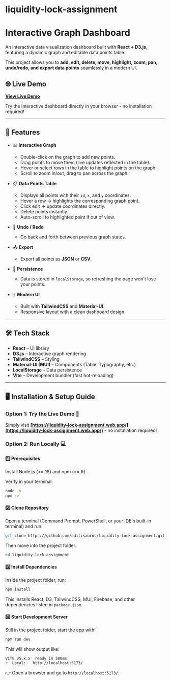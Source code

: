 # liquidity-lock-assignment

# Interactive Graph Dashboard

An interactive data visualization dashboard built with **React + D3.js**, featuring a dynamic graph and editable data points table. 

This project allows you to **add, edit, delete, move, highlight, zoom, pan, undo/redo, and export data points** seamlessly in a modern UI.

## 🌐 Live Demo

**[View Live Demo](https://liquidity-lock-assignment.web.app/)**

Try the interactive dashboard directly in your browser - no installation required!

---

## 🚀 Features

- 📊 **Interactive Graph**
  - Double-click on the graph to add new points.
  - Drag points to move them (live updates reflected in the table).
  - Hover or select rows in the table to highlight points on the graph.
  - Scroll to zoom in/out, drag to pan across the graph.

- 📋 **Data Points Table**
  - Displays all points with their `id`, `x`, and `y` coordinates.
  - Hover a row → highlights the corresponding graph point.
  - Click edit → update coordinates directly.
  - Delete points instantly.
  - Auto-scroll to highlighted point if out of view.

- 🔄 **Undo / Redo**
  - Go back and forth between previous graph states.

- 📤 **Export**
  - Export all points as **JSON** or **CSV**.

- 💾 **Persistence**
  - Data is stored in `localStorage`, so refreshing the page won't lose your points.

- ⚡ **Modern UI**
  - Built with **TailwindCSS** and **Material-UI**.
  - Responsive layout with a clean dashboard design.

---

## 🛠️ Tech Stack

- **React** – UI library
- **D3.js** – Interactive graph rendering
- **TailwindCSS** – Styling
- **Material-UI (MUI)** – Components (Table, Typography, etc.)
- **LocalStorage** – Data persistence
- **Vite** – Development bundler (fast hot-reloading)

---

## 🖥️ Installation & Setup Guide

### Option 1: Try the Live Demo 🚀
Simply visit **[https://liquidity-lock-assignment.web.app/](https://liquidity-lock-assignment.web.app/)** - no installation required!

### Option 2: Run Locally 💻

#### 1️⃣ Prerequisites

Install Node.js (>= 18) and npm (>= 9).

Verify in your terminal:
```bash
node -v
npm -v
```

#### 2️⃣ Clone Repository

Open a terminal (Command Prompt, PowerShell, or your IDE's built-in terminal) and run:
```bash
git clone https://github.com/aditisaurus/liquidity-lock-assignment.git
```

Then move into the project folder:
```bash
cd liquidity-lock-assignment
```

#### 3️⃣ Install Dependencies

Inside the project folder, run:
```bash
npm install
```

This installs React, D3, TailwindCSS, MUI, Firebase, and other dependencies listed in `package.json`.

#### 4️⃣ Start Development Server

Still in the project folder, start the app with:
```bash
npm run dev
```

This will show output like:
```
VITE v5.x.x  ready in 500ms
➜  Local:   http://localhost:5173/
```

👉 Open a browser and go to `http://localhost:5173/`.